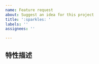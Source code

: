 ```yaml
---
name: Feature request
about: Suggest an idea for this project
title: ':sparkles: '
labels: ''
assignees: ''

---
```


## 特性描述

<!-- 请在这里详述你所需要的特性 -->
